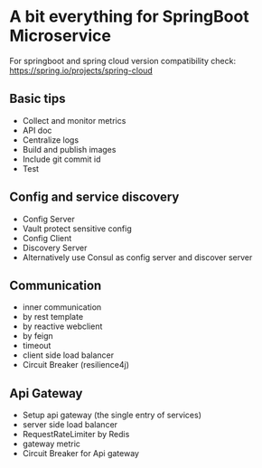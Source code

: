 # A bit everything for SpringBoot Microservice
For springboot and spring cloud version compatibility check: https://spring.io/projects/spring-cloud

## Basic tips
* Collect and monitor metrics
* API doc
* Centralize logs
* Build and publish images
* Include git commit id
* Test

## Config and service discovery
* Config Server
* Vault protect sensitive config
* Config Client
* Discovery Server
* Alternatively use Consul as config server and discover server

## Communication
* inner communication
* by rest template
* by reactive webclient
* by feign
* timeout
* client side load balancer
* Circuit Breaker (resilience4j)

## Api Gateway
* Setup api gateway (the single entry of services)
* server side load balancer
* RequestRateLimiter by Redis
* gateway metric
* Circuit Breaker for Api gateway
